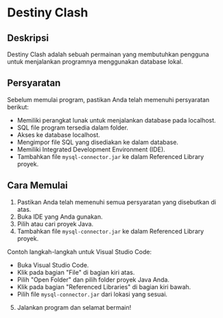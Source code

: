 # Destiny Clash

## Deskripsi
Destiny Clash adalah sebuah permainan yang membutuhkan pengguna untuk menjalankan programnya menggunakan database lokal.

## Persyaratan

Sebelum memulai program, pastikan Anda telah memenuhi persyaratan berikut:
- Memiliki perangkat lunak untuk menjalankan database pada localhost.
- SQL file program tersedia dalam folder.
- Akses ke database localhost.
- Mengimpor file SQL yang disediakan ke dalam database.
- Memiliki Integrated Development Environment (IDE).
- Tambahkan file `mysql-connector.jar` ke dalam Referenced Library proyek.

## Cara Memulai

1. Pastikan Anda telah memenuhi semua persyaratan yang disebutkan di atas.
2. Buka IDE yang Anda gunakan.
3. Pilih atau cari proyek Java.
4. Tambahkan file `mysql-connector.jar` ke dalam Referenced Library proyek.

Contoh langkah-langkah untuk Visual Studio Code:

   - Buka Visual Studio Code.
   - Klik pada bagian "File" di bagian kiri atas.
   - Pilih "Open Folder" dan pilih folder proyek Java Anda.
   - Klik pada bagian "Referenced Libraries" di bagian kiri bawah.
   - Pilih file `mysql-connector.jar` dari lokasi yang sesuai.

5. Jalankan program dan selamat bermain!